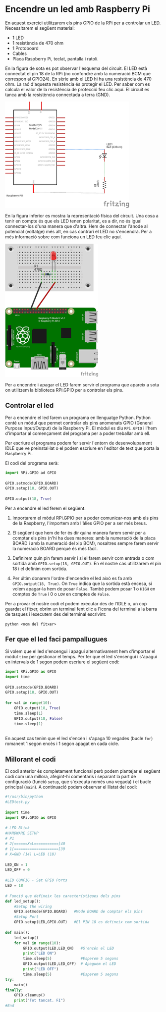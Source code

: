 
# Encendre un led amb Raspberry Pi

En aquest exercici utilitzarem els pins GPIO de la RPi per a controlar un LED.
Necessitarem el següent material:

* 1 LED
* 1 resistència de 470 ohm
* 1 Protoboard
* Cables
* Placa Raspberry Pi, teclat, pantalla i ratolí.

En la figura de sota es pot observar l'esquema del circuit. El LED  està connectat el pin 18 de la RPi (no confondre amb la numeració BCM que correspon al GPIO24). En sèrie amb el LED hi ha una resistència de 470 ohm. La raó d'aquesta resistència és protegir el LED. Per saber com es calcula el valor de la resistència de protecció feu clic aquí. El circuit es tanca amb la resistència connectada a terra (GND).

<img src="img/led_blink_esquema.png" width="400px">

En la figura inferior es mostra la representació física del circuit. Una cosa a tenir en compte és que els LED tenen polaritat, es a dir, no és igual connectar-los d'una manera que d'altra. Hem de connectar l'ànode al potencial (voltatge) més alt, en cas contrari el LED no s'encendrà. Per a més informació sobre com funciona un LED feu clic aquí.

<img src="img/led_blink_esquema_bb.png" width="300px">

Per a encendre i apagar el LED farem servir el programa que apareix a sota on utilitzem la biblioteca RPi.GPIO per a controlar els pins.

## Controlar el led

Per a encendre el led farem un programa en llenguatge Python. Python conté un mòdul que permet controlar els pins anomenats GPIO (General Purpose Input/Output) de la Raspberry Pi. El mòdul es diu `RPi.GPIO` i l'hem d'importar al començament del programa per a poder treballar amb ell.

Per escriure el programa podem fer servir l'entorn de desenvolupament IDLE que ve preinstal·lat o el podem escriure en l'editor de text que porta la Raspberry Pi.

El codi del programa serà:


```python
import RPi.GPIO ad GPIO

GPIO.setmode(GPIO.BOARD)
GPIO.setup(18, GPIO.OUT)

GPIO.output(18, True)
```

Per a encendre el led ferem el següent:

1. Importarem el mòdul RPi.GPIO per a poder comunicar-nos amb els pins de la Raspberry, l'importem amb l'àlies GPIO per a ser més breus.
    
2. El següent que hem de fer és dir quina manera farem servir per a comptar els pins (n'hi ha dues maneres: amb la numeració de la placa BOARD i amb la numeració del xip BCM), nosaltres sempre farem servir la numeració BOARD perquè és més fàcil.

3. Definirem quin pin farem servir i si el farem servir com entrada o com sortida amb `GPIO.setup(18, GPIO.OUT)`. En el nostre cas utilitzarem el pin 18 i el definim com sortida.
4. Per últim donarem l'ordre d'encendre el led això es fa amb `GPIO.output(18, True)`. On `True` indica que la sortida està encesa, si volem apagar-la hem de posar `False`. També podem posar 1 o `HIGH` en comptes de `True` i 0 o `LOW` en comptes de `False`.

Per a provar el nostre codi el podem executar des de l'IDLE o, un cop guardat el fitxer, obrim un terminal fent clic a l'icona del terminal a la barra de tasques i lexecutem des del terminal escrivint:

`python <nom del fitxer>`

## Fer que el led faci pampallugues

Si volem que el led s'encengui i apagui alternativament hem d'importar el mòdul `time` per gestionar el temps. Per fer que el led s'ensengui i s'apagui en intervals de 1 segon podem escriure el següent codi:


```python
import RPi.GPIO as GPIO
import time

GPIO.setmode(GPIO.BOARD)
GPIO.setup(18, GPIO.OUT)

for val in range(10):
    GPIO.output(18, True)
    time.sleep(1)
    GPIO.output(18, False)
    time.sleep(1)
    
```

En aquest cas tenim que el led s'encèn i s'apaga 10 vegades (bucle `for`) romanent 1 segon encès i 1 segon apagat en cada cicle.

## Millorant el codi

El codi anterior és completament funcional però podem plantejar el següent codi com una millora, afegint-hi comentaris i separant la part de configuració (funció `setup`, que s'executa només una vegada) i el bucle principal (`main`). A continuació podem observar el llistat del codi:


```python
#!/usr/bin/python
#LEDtest.py

import time
import RPi.GPIO as GPIO

# LED Blink
#HARDWARE SETUP
# P1
# 2[======X=L===========]40
# 1[====================]39
# X=GND (14) L=LED (18)

LED_ON = 1
LED_OFF = 0

#LED CONFIG - Set GPIO Ports
LED = 18

# Funció que defineix les característiques dels pins
def led_setup():
    #Setup the wiring
    GPIO.setmode(GPIO.BOARD)   #Mode BOARD de comptar els pins
    #Setup Port
    GPIO.setup(LED,GPIO.OUT)   #El PIN 18 es defineix com sortida

def main():
    led_setup()
    for val in range(10):
        GPIO.output(LED,LED_ON)   #S'encén el LED
        print("LED ON")
        time.sleep(5)             #Esperem 5 segons
        GPIO.output(LED,LED_OFF)  # Apaguem el LED
        print("LED OFF")
        time.sleep(5)             #Esperem 5 segons
try:
    main()
finally:
    GPIO.cleanup()
    print("Tot tancat. FI")
#End
```
